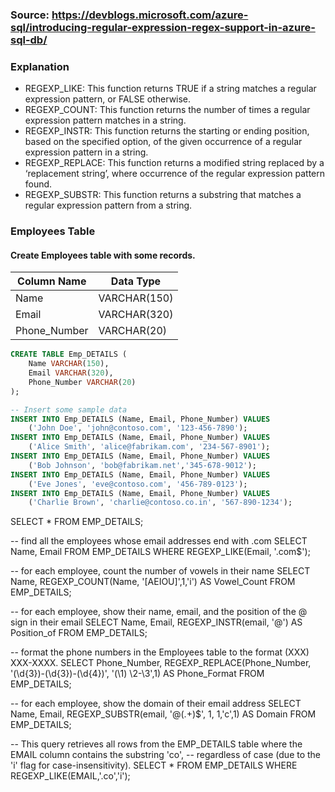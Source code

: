 ### Source: https://devblogs.microsoft.com/azure-sql/introducing-regular-expression-regex-support-in-azure-sql-db/

### Explanation
* REGEXP_LIKE: This function returns TRUE if a string matches a regular expression pattern, or FALSE otherwise.
* REGEXP_COUNT: This function returns the number of times a regular expression pattern matches in a string.
* REGEXP_INSTR: This function returns the starting or ending position, based on the specified option, of the given occurrence of a regular expression pattern in a string.
* REGEXP_REPLACE: This function returns a modified string replaced by a ‘replacement string’, where occurrence of the regular expression pattern found.
* REGEXP_SUBSTR: This function returns a substring that matches a regular expression pattern from a string.


### Employees Table
#### Create Employees table with some records.
| Column Name    | Data Type    |
|----------------|--------------|
| Name           | VARCHAR(150) |
| Email          | VARCHAR(320) |
| Phone_Number   | VARCHAR(20)  |

```sql
CREATE TABLE Emp_DETAILS (
    Name VARCHAR(150),
    Email VARCHAR(320),
    Phone_Number VARCHAR(20)
);
```
```sql
-- Insert some sample data
INSERT INTO Emp_DETAILS (Name, Email, Phone_Number) VALUES
    ('John Doe', 'john@contoso.com', '123-456-7890');
INSERT INTO Emp_DETAILS (Name, Email, Phone_Number) VALUES
    ('Alice Smith', 'alice@fabrikam.com', '234-567-8901');
INSERT INTO Emp_DETAILS (Name, Email, Phone_Number) VALUES
    ('Bob Johnson', 'bob@fabrikam.net','345-678-9012');
INSERT INTO Emp_DETAILS (Name, Email, Phone_Number) VALUES
    ('Eve Jones', 'eve@contoso.com', '456-789-0123');
INSERT INTO Emp_DETAILS (Name, Email, Phone_Number) VALUES
    ('Charlie Brown', 'charlie@contoso.co.in', '567-890-1234');
```

SELECT * FROM EMP_DETAILS;

-- find all the employees whose email addresses end with .com
SELECT Name, Email FROM EMP_DETAILS WHERE REGEXP_LIKE(Email, '\.com$');

-- for each employee, count the number of vowels in their name
SELECT Name, REGEXP_COUNT(Name, '[AEIOU]',1,'i') AS Vowel_Count FROM EMP_DETAILS;

-- for each employee, show their name, email, and the position of the @ sign in their email
SELECT Name, Email, REGEXP_INSTR(email, '@') AS Position_of FROM EMP_DETAILS;

-- format the phone numbers in the Employees table to the format (XXX) XXX-XXXX.
SELECT Phone_Number, REGEXP_REPLACE(Phone_Number, '(\d{3})-(\d{3})-(\d{4})', '(\1) \2-\3',1) AS Phone_Format FROM EMP_DETAILS;

-- for each employee, show the domain of their email address
SELECT Name, Email, REGEXP_SUBSTR(email, '@(.+)$', 1, 1,'c',1) AS Domain FROM EMP_DETAILS;

-- This query retrieves all rows from the EMP_DETAILS table where the EMAIL column contains the substring 'co', 
-- regardless of case (due to the 'i' flag for case-insensitivity).
SELECT * FROM EMP_DETAILS WHERE REGEXP_LIKE(EMAIL,'.co','i');
